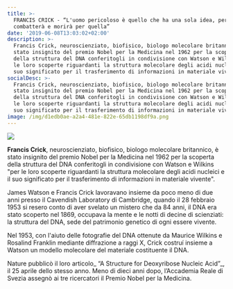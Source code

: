 ```yaml
---
title: >-
  FRANCIS CRICK - “L'uomo pericoloso è quello che ha una sola idea, perché poi
  combatterà e morirà per quella”
date: '2019-06-08T13:03:02+02:00'
description: >-
  Francis Crick, neuroscienziato, biofisico, biologo molecolare britannico, è
  stato insignito del premio Nobel per la Medicina nel 1962 per la scoperta
  della struttura del DNA conferitogli in condivisione con Watson e Wilkins "per
  le loro scoperte riguardanti la struttura molecolare degli acidi nucleici e il
  suo significato per il trasferimento di informazioni in materiale vivente".
socialDesc: >-
  Francis Crick, neuroscienziato, biofisico, biologo molecolare britannico, è
  stato insignito del premio Nobel per la Medicina nel 1962 per la scoperta
  della struttura del DNA conferitogli in condivisione con Watson e Wilkins "per
  le loro scoperte riguardanti la struttura molecolare degli acidi nucleici e il
  suo significato per il trasferimento di informazioni in materiale vivente".
image: /img/d1edb0ae-a2a4-481e-822e-65db1198df9a.png
---
```

![](/img/d1edb0ae-a2a4-481e-822e-65db1198df9a.png)

**Francis Crick**, neuroscienziato, biofisico, biologo molecolare britannico, è stato insignito del premio Nobel per la Medicina nel 1962 per la scoperta della struttura del DNA conferitogli in condivisione con Watson e Wilkins "per le loro scoperte riguardanti la struttura molecolare degli acidi nucleici e il suo significato per il trasferimento di informazioni in materiale vivente".

James Watson e Francis Crick lavoravano insieme da poco meno di due anni presso il Cavendish Laboratory di Cambridge, quando il 28 febbraio 1953 si resero conto di aver svelato un mistero che da 84 anni, il DNA era stato scoperto nel 1869, occupava la mente e le notti di decine di scienziati: la struttura del DNA, sede del patrimonio genetico di ogni essere vivente. 

Nel 1953, con l'aiuto delle fotografie del DNA ottenute da Maurice Wilkins e Rosalind Franklin mediante diffrazione a raggi X, Crick costruí insieme a Watson un modello molecolare del materiale costituente il DNA.

Nature pubblicò il loro articolo_ “A Structure for Deoxyribose Nucleic Acid”_, il 25 aprile dello stesso anno. Meno di dieci anni dopo, l’Accademia Reale di Svezia assegnò ai tre ricercatori il Premio Nobel per la Medicina.
